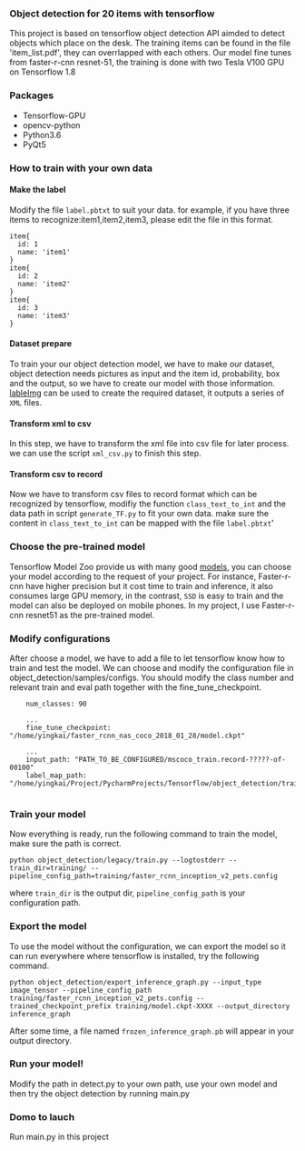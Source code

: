 ### Object detection for 20 items with tensorflow
This project is based on tensorflow object detection API aimded
 to detect objects which place on the desk. The training items
 can be found in the file 'item_list.pdf', they can overrlapped
 with each others. Our model fine tunes from faster-r-cnn 
  resnet-51, the training is done with two Tesla V100 GPU on
  Tensorflow 1.8 
    
### Packages
* Tensorflow-GPU
* opencv-python
* Python3.6
* PyQt5
### How to train with your own data
#### Make the label
Modify the file `label.pbtxt` to suit your data. for example, if you
have three items to recognize:item1,item2,item3, please edit the file
in this format.
```
item{
  id: 1
  name: 'item1'
}
item{
  id: 2
  name: 'item2'
}
item{
  id: 3
  name: 'item3'
}
```
#### Dataset prepare
To train your our object detection model, we have to make our 
dataset, object detection needs pictures as input and the item
id, probability, box and the output, so we have to create our
model with those information. [lableImg](https://github.com/tzutalin/labelImg.git)
can be used to create the required dataset, it outputs a series of `XML` 
files.
#### Transform xml to csv
In this step, we have to transform the xml file into csv file for
later process. we can use the script `xml_csv.py` to finish this step.
#### Transform csv to record
Now we have to transform csv files to record format which can be recognized
by tensorflow, modifiy the function `class_text_to_int` and the
data path in script `generate_TF.py` to fit your own data. make sure 
the content in `class_text_to_int` can be mapped with the file `label.pbtxt`'
### Choose the pre-trained model
Tensorflow Model Zoo provide us with many good [models](https://github.com/tensorflow/models/blob/master/research/object_detection/g3doc/detection_model_zoo.md),
you can choose your model according to the request of your project. For
instance, Faster-r-cnn have higher precision but it cost time to train and
inference, it also consumes large GPU memory, in the contrast, `SSD`
is easy to train and the model can also be deployed on mobile phones.
In my project, I use Faster-r-cnn resnet51 as the pre-trained model.
### Modify configurations
After choose a model, we have to add a file to let tensorflow know how
to train and test the model. We can choose and modify the
configuration file in object_detection/samples/configs. You should
modify the class number and relevant train and eval path together
with the fine_tune_checkpoint.
```
    num_classes: 90
    
    ...
    fine_tune_checkpoint: "/home/yingkai/faster_rcnn_nas_coco_2018_01_28/model.ckpt"
    
    ...
    input_path: "PATH_TO_BE_CONFIGURED/mscoco_train.record-?????-of-00100"
    label_map_path: "/home/yingkai/Project/PycharmProjects/Tensorflow/object_detection/training/label.pbtxt"
    
```
### Train your model
Now everything is ready, run the following command to train the model,
make sure the path is correct.
```angular2html
python object_detection/legacy/train.py --logtostderr --train_dir=training/ --pipeline_config_path=training/faster_rcnn_inception_v2_pets.config
```
where `train_dir` is the output dir, `pipeline_config_path` is your configuration path.
### Export the model
To use the model without the configuration, we can export the model
so it can run everywhere where tensorflow is installed, try the following
command.
```angular2html
python object_detection/export_inference_graph.py --input_type image_tensor --pipeline_config_path training/faster_rcnn_inception_v2_pets.config --trained_checkpoint_prefix training/model.ckpt-XXXX --output_directory inference_graph
```
After some time, a file named `frozen_inference_graph.pb` will appear in your
output directory.
### Run your model!
Modify the path in detect.py to your own path, use your own model and
then try the object detection by running main.py
### Domo to lauch
Run main.py in this project